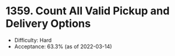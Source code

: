 # 1359. Count All Valid Pickup and Delivery Options
- Difficulty: Hard
- Acceptance: 63.3% (as of 2022-03-14)
